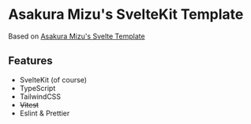 # Asakura Mizu's SvelteKit Template

Based on [Asakura Mizu's Svelte Template](https://github.com/AsakuraMizu/svelte-template/)

## Features

- SvelteKit (of course)
- TypeScript
- TailwindCSS
- ~~Vitest~~
- Eslint & Prettier
